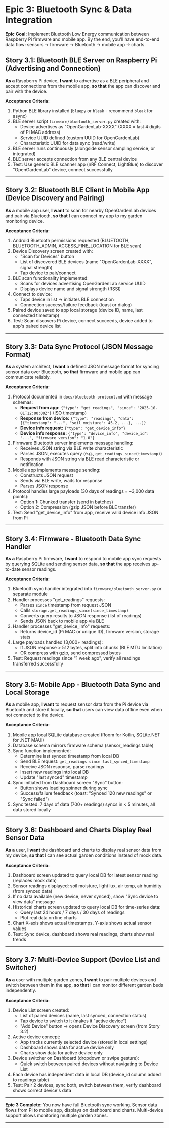 # Epic 3: Bluetooth Sync & Data Integration

**Epic Goal:** Implement Bluetooth Low Energy communication between Raspberry Pi firmware and mobile app. By the end, you'll have end-to-end data flow: sensors → firmware → Bluetooth → mobile app → charts.

## Story 3.1: Bluetooth BLE Server on Raspberry Pi (Advertising and Connection)

**As a** Raspberry Pi device,
**I want** to advertise as a BLE peripheral and accept connections from the mobile app,
**so that** the app can discover and pair with the device.

**Acceptance Criteria:**
1. Python BLE library installed (`bluepy` or `bleak` - recommend `bleak` for async)
2. BLE server script `firmware/bluetooth_server.py` created with:
   - Device advertises as "OpenGardenLab-XXXX" (XXXX = last 4 digits of Pi MAC address)
   - Service UUID defined (custom UUID for OpenGardenLab)
   - Characteristic UUID for data sync (read/write)
3. BLE server runs continuously (alongside sensor sampling service, or integrated)
4. BLE server accepts connection from any BLE central device
5. Test: Use generic BLE scanner app (nRF Connect, LightBlue) to discover "OpenGardenLab" device, connect successfully

---

## Story 3.2: Bluetooth BLE Client in Mobile App (Device Discovery and Pairing)

**As a** mobile app user,
**I want** to scan for nearby OpenGardenLab devices and pair via Bluetooth,
**so that** I can connect my app to my garden monitoring device.

**Acceptance Criteria:**
1. Android Bluetooth permissions requested (BLUETOOTH, BLUETOOTH_ADMIN, ACCESS_FINE_LOCATION for BLE scan)
2. Device Discovery screen created with:
   - "Scan for Devices" button
   - List of discovered BLE devices (name "OpenGardenLab-XXXX", signal strength)
   - Tap device to pair/connect
3. BLE scan functionality implemented:
   - Scans for devices advertising OpenGardenLab service UUID
   - Displays device name and signal strength (RSSI)
4. Connect to device:
   - Taps device in list → initiates BLE connection
   - Connection success/failure feedback (toast or dialog)
5. Paired device saved to app local storage (device ID, name, last connected timestamp)
6. Test: Scan discovers Pi device, connect succeeds, device added to app's paired device list

---

## Story 3.3: Data Sync Protocol (JSON Message Format)

**As a** system architect,
**I want** a defined JSON message format for syncing sensor data over Bluetooth,
**so that** firmware and mobile app can communicate reliably.

**Acceptance Criteria:**
1. Protocol documented in `docs/bluetooth-protocol.md` with message schemas:
   - **Request from app:** `{"type": "get_readings", "since": "2025-10-01T12:00:00Z"}` (ISO timestamp)
   - **Response from device:** `{"type": "readings", "data": [{"timestamp": "...", "soil_moisture": 45.2, ...}, ...]}`
   - **Device info request:** `{"type": "get_device_info"}`
   - **Device info response:** `{"type": "device_info", "device_id": "...", "firmware_version": "1.0"}`
2. Firmware Bluetooth server implements message handling:
   - Receives JSON string via BLE write characteristic
   - Parses JSON, executes query (e.g., `get_readings_since(timestamp)`)
   - Responds with JSON string via BLE read characteristic or notification
3. Mobile app implements message sending:
   - Constructs JSON request
   - Sends via BLE write, waits for response
   - Parses JSON response
4. Protocol handles large payloads (30 days of readings = ~3,000 data points):
   - Option 1: Chunked transfer (send in batches)
   - Option 2: Compression (gzip JSON before BLE transfer)
5. Test: Send "get_device_info" from app, receive valid device info JSON from Pi

---

## Story 3.4: Firmware - Bluetooth Data Sync Handler

**As a** Raspberry Pi firmware,
**I want** to respond to mobile app sync requests by querying SQLite and sending sensor data,
**so that** the app receives up-to-date sensor readings.

**Acceptance Criteria:**
1. Bluetooth sync handler integrated into `firmware/bluetooth_server.py` or separate module
2. Handler processes "get_readings" requests:
   - Parses `since` timestamp from request JSON
   - Calls `storage.get_readings_since(since_timestamp)`
   - Converts query results to JSON response (list of readings)
   - Sends JSON back to mobile app via BLE
3. Handler processes "get_device_info" requests:
   - Returns device_id (Pi MAC or unique ID), firmware version, storage stats
4. Large payloads handled (3,000+ readings):
   - If JSON response > 512 bytes, split into chunks (BLE MTU limitation)
   - OR compress with gzip, send compressed bytes
5. Test: Request readings since "1 week ago", verify all readings transferred successfully

---

## Story 3.5: Mobile App - Bluetooth Data Sync and Local Storage

**As a** mobile app,
**I want** to request sensor data from the Pi device via Bluetooth and store it locally,
**so that** users can view data offline even when not connected to the device.

**Acceptance Criteria:**
1. Mobile app local SQLite database created (Room for Kotlin, SQLite.NET for .NET MAUI)
2. Database schema mirrors firmware schema (sensor_readings table)
3. Sync function implemented:
   - Determine last synced timestamp from local DB
   - Send BLE request: `get_readings since last_synced_timestamp`
   - Receive JSON response, parse readings
   - Insert new readings into local DB
   - Update "last synced" timestamp
4. Sync initiated from Dashboard screen "Sync" button:
   - Button shows loading spinner during sync
   - Success/failure feedback (toast: "Synced 120 new readings" or "Sync failed")
5. Sync tested: 7 days of data (700+ readings) syncs in < 5 minutes, all data stored locally

---

## Story 3.6: Dashboard and Charts Display Real Sensor Data

**As a** user,
**I want** the dashboard and charts to display real sensor data from my device,
**so that** I can see actual garden conditions instead of mock data.

**Acceptance Criteria:**
1. Dashboard screen updated to query local DB for latest sensor reading (replaces mock data)
2. Sensor readings displayed: soil moisture, light lux, air temp, air humidity (from synced data)
3. If no data available (new device, never synced), show "Sync device to view data" message
4. Historical charts screen updated to query local DB for time-series data:
   - Query last 24 hours / 7 days / 30 days of readings
   - Plot real data on line charts
5. Chart X-axis shows actual timestamps, Y-axis shows actual sensor values
6. Test: Sync device, dashboard shows real readings, charts show real trends

---

## Story 3.7: Multi-Device Support (Device List and Switcher)

**As a** user with multiple garden zones,
**I want** to pair multiple devices and switch between them in the app,
**so that** I can monitor different garden beds independently.

**Acceptance Criteria:**
1. Device List screen created:
   - List of paired devices (name, last synced, connection status)
   - Tap device to switch to it (makes it "active device")
   - "Add Device" button → opens Device Discovery screen (from Story 3.2)
2. Active device concept:
   - App tracks currently selected device (stored in local settings)
   - Dashboard shows data for active device only
   - Charts show data for active device only
3. Device switcher on Dashboard (dropdown or swipe gesture):
   - Quick switch between paired devices without navigating to Device List
4. Each device has independent data in local DB (device_id column added to readings table)
5. Test: Pair 2 devices, sync both, switch between them, verify dashboard shows correct device's data

---

**Epic 3 Complete:** You now have full Bluetooth sync working. Sensor data flows from Pi to mobile app, displays on dashboard and charts. Multi-device support allows monitoring multiple garden zones.

---
